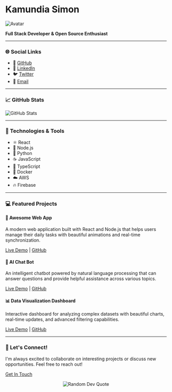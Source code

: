 # Kamundia Simon

![Avatar]("pfp.jpg")

**Full Stack Developer & Open Source Enthusiast**

---

### 🌐 Social Links

- 🐙 [GitHub](#)
- 💼 [LinkedIn](#)
- 🐦 [Twitter](#)
- 📧 [Email](kamundiasimon8@gmail.com)

---

### 📈 GitHub Stats

![GitHub Stats](https://github-readme-stats.vercel.app/api?username=Kamundia-Simon&show_icons=true&theme=transparent)

---

### 🚀 Technologies & Tools

- ⚛️ React
- 📗 Node.js
- 🐍 Python
- ☕ JavaScript
- 🔷 TypeScript
- 🐳 Docker
- ☁️ AWS
- 🔥 Firebase

---

### 💻 Featured Projects

#### 🌟 Awesome Web App

A modern web application built with React and Node.js that helps users manage their daily tasks with beautiful animations and real-time synchronization.

[Live Demo](#) | [GitHub](#)

#### 🤖 AI Chat Bot

An intelligent chatbot powered by natural language processing that can answer questions and provide helpful assistance across various topics.

[Live Demo](#) | [GitHub](#)

#### 📊 Data Visualization Dashboard

Interactive dashboard for analyzing complex datasets with beautiful charts, real-time updates, and advanced filtering capabilities.

[Live Demo](#) | [GitHub](#)

---

### 💬 Let's Connect!

I'm always excited to collaborate on interesting projects or discuss new opportunities. Feel free to reach out!

[Get In Touch](kamundiasimon8@gmail.com)

<div align="center">
  <img src="https://quotes-github-readme.vercel.app/api?type=horizontal&theme=radical" alt="Random Dev Quote"/>
</div>
